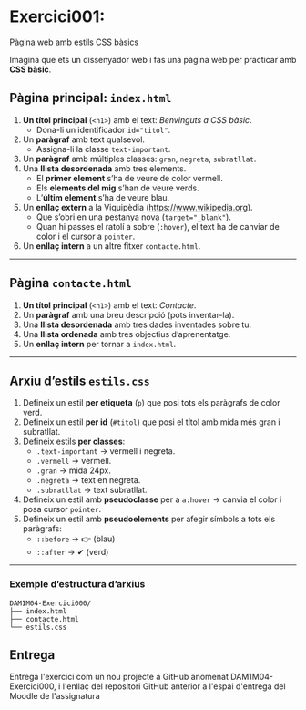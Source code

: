 # Exercici001: 

Pàgina web amb estils CSS bàsics

Imagina que ets un dissenyador web i fas una pàgina web per practicar amb **CSS bàsic**.  

## Pàgina principal: `index.html`

1. **Un títol principal** (`<h1>`) amb el text: *Benvinguts a CSS bàsic*.  
   - Dona-li un identificador `id="titol"`.  
2. Un **paràgraf** amb text qualsevol.  
   - Assigna-li la classe `text-important`.  
3. Un **paràgraf** amb múltiples classes: `gran`, `negreta`, `subratllat`.  
4. Una **llista desordenada** amb tres elements.  
   - El **primer element** s’ha de veure de color vermell.  
   - Els **elements del mig** s’han de veure verds.  
   - L’**últim element** s’ha de veure blau.  
5. Un **enllaç extern** a la Viquipèdia (https://www.wikipedia.org).  
   - Que s’obri en una pestanya nova (`target="_blank"`).  
   - Quan hi passes el ratolí a sobre (`:hover`), el text ha de canviar de color i el cursor a `pointer`.  
6. Un **enllaç intern** a un altre fitxer `contacte.html`.  

---

## Pàgina `contacte.html`

1. **Un títol principal** (`<h1>`) amb el text: *Contacte*.  
2. Un **paràgraf** amb una breu descripció (pots inventar-la).  
3. Una **llista desordenada** amb tres dades inventades sobre tu.  
4. Una **llista ordenada** amb tres objectius d’aprenentatge.  
5. Un **enllaç intern** per tornar a `index.html`.

---

## Arxiu d’estils `estils.css`

1. Defineix un estil **per etiqueta** (`p`) que posi tots els paràgrafs de color verd.  
2. Defineix un estil **per id** (`#titol`) que posi el títol amb mida més gran i subratllat.  
3. Defineix estils **per classes**:  
   - `.text-important` → vermell i negreta.  
   - `.vermell` → vermell.  
   - `.gran` → mida 24px.  
   - `.negreta` → text en negreta.  
   - `.subratllat` → text subratllat.  
4. Defineix un estil amb **pseudoclasse** per a `a:hover` → canvia el color i posa cursor `pointer`.  
5. Defineix un estil amb **pseudoelements** per afegir símbols a tots els paràgrafs:  
   - `::before` → 👉 (blau)  
   - `::after` → ✔ (verd)  

---

### Exemple d’estructura d’arxius

```text
DAM1M04-Exercici000/
├── index.html
├── contacte.html
└── estils.css
```
## Entrega

Entrega l'exercici com un nou projecte a GitHub anomenat DAM1M04-Exercici000, i l'enllaç del repositori GitHub anterior a l'espai d'entrega del Moodle de l'assignatura